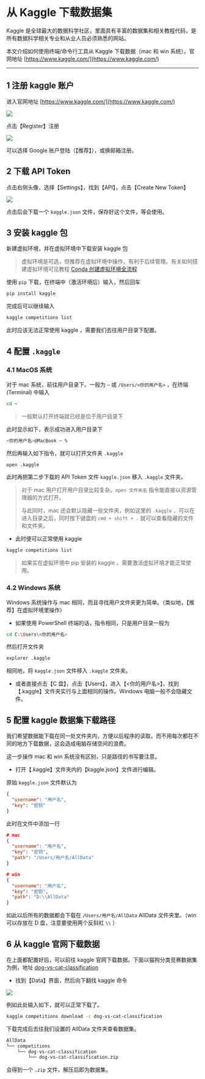 # 从 Kaggle 下载数据集

Kaggle 是全球最大的数据科学社区，里面具有丰富的数据集和相关教程代码，是所有数据科学相关专业和从业人员必须熟悉的网站。

本文介绍如何使用终端/命令行工具从 Kaggle 下载数据（mac 和 win 系统）。官网地址 [https://www.kaggle.com/](https://www.kaggle.com/)

---

## 1 注册 kaggle 账户

进入官网地址 [https://www.kaggle.com/](https://www.kaggle.com/)

![](https://blog-iskage.oss-cn-hangzhou.aliyuncs.com/images/QQ_1740215562957.png)

点击【Register】注册

![](https://blog-iskage.oss-cn-hangzhou.aliyuncs.com/images/QQ_1740215612893.png)

可以选择 Google 账户登陆（【推荐】），或换邮箱注册。



## 2 下载 API Token

点击右侧头像，选择【Settings】，找到【API】，点击【Create New Token】

![](https://blog-iskage.oss-cn-hangzhou.aliyuncs.com/images/QQ_1740215710310.png)

点击后会下载一个 `kaggle.json` 文件，保存好这个文件，等会使用。



## 3 安装 kaggle 包

新建虚拟环境，并在虚拟环境中下载安装 kaggle 包

> 虚拟环境是可选，但推荐在虚拟环境中操作，有利于后续管理。有关如何搭建虚拟环境可见教程 [Conda 创建虚拟环境全流程](https://zhuanlan.zhihu.com/p/21629604277)

使用 `pip` 下载，在终端中（激活环境后）输入，然后回车

```bash
pip install kaggle
```

完成后可以继续输入

```bash
kaggle competitions list
```

此时应该无法正常使用 kaggle ，需要我们去往用户目录下配置。



##  4 配置 `.kaggle`

### 4.1 MacOS 系统

对于 mac 系统，前往用户目录下。一般为 `~` 或 `/Users/<你的用户名>` ，在终端 (Terminal) 中输入

```bash
cd ~
```

> 一般默认打开终端就已经是位于用户目录下

此时显示如下，表示成功进入用户目录下

```bash
<你的用户名>@MacBook ~ % 
```

然后再输入如下指令，就可以打开文件夹 `.kaggle`

```bash
open .kaggle
```

此时再把第二步下载的 API Token 文件 `kaggle.json` 移入 `.kaggle` 文件夹。

>对于 mac 用户打开用户目录比较复杂。`open 文件夹名` 指令能直接以资源管理器的方式打开。
>
>与此同时，mac 还会默认隐藏一些文件夹，例如这里的 `.kaggle` ，可以在进入目录之后，同时按下键盘的 `cmd + shift + .` 就可以查看隐藏的文件和文件夹。

- 此时便可以正常使用 kaggle

```bash
kaggle competitions list
```

> 如果实在虚拟环境中 pip 安装的 kaggle ，需要激活虚拟环境才能正常使用。

### 4.2 Windows 系统

Windows 系统操作与 mac 相同，而且寻找用户文件夹更为简单。（类似地，【推荐】在虚拟环境里操作）

- 如果使用 PowerShell 终端的话，指令相同，只是用户目录一般为

```bash
cd C:\Users\<你的用户名>
```

然后打开文件夹

```bash
explorer .kaggle
```

相同地，将 `kaggle.json` 文件移入 `.kaggle` 文件夹。

- 或者直接点击【C 盘】，点击【Users】，进入【<你的用户名>】，找到【.kaggle】文件夹实行与上面相同的操作。Windows 电脑一般不会隐藏文件。



## 5 配置 kaggle 数据集下载路径

我们希望数据能下载在同一处文件夹内，方便以后程序的读取，而不用每次都在不同的地方下载数据，这会造成电脑存储空间的浪费。

这一步操作 mac 和 win 系统没有区别，只是路径的书写要注意。

- 打开【.kaggle】文件夹内的【kaggle.json】文件进行编辑。

原始 `kaggle.json` 文件默认为

```json
{
  "username": "用户名",
  "key": "密钥"
}
```

此时在文件中添加一行

```json
# mac
{
  "username": "用户名",
  "key": "密钥",
  "path": "/Users/用户名/AllData"
}

# win
{
  "username": "用户名",
  "key": "密钥",
  "path": "D:\\AllData"
}
```

如此以后所有的数据都会下载在 `/Users/用户名/AllData` AllData 文件夹里。（win 可以存放在 D 盘，注意要使用两个反斜杠 `\\` ）



## 6 从 kaggle 官网下载数据

在上面都配置好后，可以前往 kaggle 官网下载数据。下面以猫狗分类竞赛数据集为例，地址 [dog-vs-cat-classification](https://www.kaggle.com/competitions/dog-vs-cat-classification/data)

- 找到【Data】界面，然后向下翻找 kaggle 命令

![](https://blog-iskage.oss-cn-hangzhou.aliyuncs.com/images/QQ_1740217509899.png)

例如此处输入如下，就可以正常下载了。

```bash
kaggle competitions download -c dog-vs-cat-classification
```

下载完成后去往我们设置的 AllData 文件夹查看数据集。

```bash
AllData
└── competitions
    └── dog-vs-cat-classification
        └── dog-vs-cat-classification.zip
```

会得到一个 `.zip` 文件，解压后即为数据集。



















